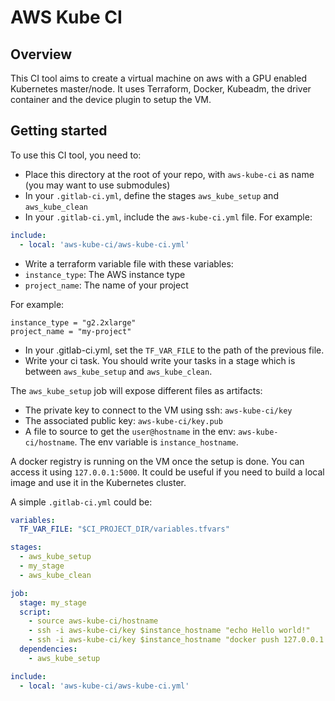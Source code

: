 # AWS Kube CI

## Overview

This CI tool aims to create a virtual machine on aws with a GPU enabled Kubernetes
master/node. It uses Terraform, Docker, Kubeadm, the driver container and the device
plugin to setup the VM.

## Getting started

To use this CI tool, you need to:

- Place this directory at the root of your repo, with `aws-kube-ci` as name (you
    may want to use submodules)
- In your `.gitlab-ci.yml`, define the stages `aws_kube_setup` and `aws_kube_clean`
- In your `.gitlab-ci.yml`, include the `aws-kube-ci.yml` file. For example:
```yaml
include:
  - local: 'aws-kube-ci/aws-kube-ci.yml'
```
- Write a terraform variable file with these variables:
- `instance_type`: The AWS instance type
- `project_name`: The name of your project

For example:
```
instance_type = "g2.2xlarge"
project_name = "my-project"
```
- In your .gitlab-ci.yml, set the `TF_VAR_FILE` to the path of the previous file.
- Write your ci task. You should write your tasks in a stage which is between `aws_kube_setup` and `aws_kube_clean`.

The `aws_kube_setup` job will expose different files as artifacts:
- The private key to connect to the VM using ssh: `aws-kube-ci/key`
- The associated public key: `aws-kube-ci/key.pub`
- A file to source to get the `user@hostname` in the env: `aws-kube-ci/hostname`. The env
variable is `instance_hostname`.

A docker registry is running on the VM once the setup is done. You can access it
using `127.0.0.1:5000`. It could be useful if you need to build a local image
and use it in the Kubernetes cluster.

A simple `.gitlab-ci.yml` could be:
```yaml
variables:
  TF_VAR_FILE: "$CI_PROJECT_DIR/variables.tfvars"

stages:
  - aws_kube_setup
  - my_stage
  - aws_kube_clean

job:
  stage: my_stage
  script:
    - source aws-kube-ci/hostname
    - ssh -i aws-kube-ci/key $instance_hostname "echo Hello world!"
    - ssh -i aws-kube-ci/key $instance_hostname "docker push 127.0.0.1:5000/my_image"
  dependencies:
    - aws_kube_setup

include:
  - local: 'aws-kube-ci/aws-kube-ci.yml'
```
